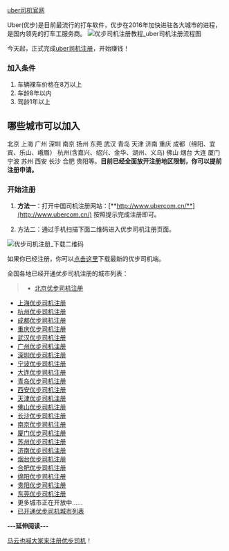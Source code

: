 [uber司机官网](http://www.ubercom.cn/)

Uber(优步)是目前最流行的打车软件，优步在2016年加快进驻各大城市的进程，是国内领先的打车工服务商。
![优步司机注册教程_uber司机注册流程图](http://s.ubercom.cn/uber/f/38/ed7803e74bb5fcf326d876c007990.jpg)

今天起，正式完成[uber司机注册](http://www.ubercom.cn/)，开始赚钱！


### 加入条件
1. 车辆裸车价格在8万以上
2. 车龄8年以内
3. 驾龄1年以上

## 哪些城市可以加入
北京 上海 广州 深圳 南京 扬州 东莞 武汉 青岛 天津 济南 重庆 成都（绵阳、宜宾、乐山、峨眉） 杭州(含嘉兴、绍兴、金华、湖州、义乌) 佛山 烟台 大连 厦门 宁波 苏州 西安 长沙 合肥 贵阳等。**目前已经全面放开注册地区限制，你可以提前注册申请。**

### 开始注册
1. **方法一**：打开中国司机注册网站：[**http://www.ubercom.cn/**](http://www.ubercom.cn/) 
按照提示完成注册即可。

2. 方法二：通过手机扫描下面二维码进入优步司机注册页面。

![优步司机注册_下载二维码](http://s.ubercom.cn/uber/e/ba/bb6eafc70686a405db50a958de342.jpg)

如果你已经注册，你可以[点击这里](http://www.youbusiji.com/download/)下载最新的优步司机端。 

全国各地已经开通优步司机注册的城市列表：
>* [北京优步司机注册](http://www.youbusiji.com/zhuce-beijing/)
* [上海优步司机注册](http://www.youbusiji.com/zhuce-shanghai/)
* [杭州优步司机注册](http://www.youbusiji.com/zhuce-hangzhou/)
* [成都优步司机注册](http://www.youbusiji.com/zhuce-chengdu/)
* [重庆优步司机注册](http://www.youbusiji.com/zhuce-chongqing/)
* [武汉优步司机注册](http://www.youbusiji.com/zhuce-wuhan/)
* [广州优步司机注册](http://www.youbusiji.com/zhuce-guangzhlou/)
* [深圳优步司机注册](http://www.youbusiji.com/zhuce-shenzhen/)
* [宁波优步司机注册](http://www.youbusiji.com/zhuce-ningbo/)
* [大连优步司机注册](http://www.youbusiji.com/zhuce-dalian/)
* [青岛优步司机注册](http://www.youbusiji.com/zhuce-qingdao/)
* [西安优步司机注册](http://www.youbusiji.com/zhuce-xian/)
* [天津优步司机注册](http://www.youbusiji.com/zhuce-tianjin/)
* [佛山优步司机注册](http://www.youbusiji.com/zhuce-foshan/)
* [长沙优步司机注册](http://www.youbusiji.com/zhuce-changsha/)
* [南京优步司机注册](http://www.youbusiji.com/zhuce-nanjing/)
* [厦门优步司机注册](http://www.youbusiji.com/zhuce-xiamen/)
* [苏州优步司机注册](http://www.youbusiji.com/zhuce-suzhou/)
* [济南优步司机注册](http://www.youbusiji.com/zhuce-jinan/)
* [烟台优步司机注册](http://www.youbusiji.com/zhuce-yantai/)
* [合肥优步司机注册](http://www.youbusiji.com/zhuce-hefei/)
* [绵阳优步司机注册](http://www.youbusiji.com/zhuce-mianyang/)
* [贵阳优步司机注册](http://www.youbusiji.com/zhuce-guiyang/)
* [东莞优步司机注册](http://www.youbusiji.com/zhuce-dongguan/)
* 更多城市正在开放中……
* [已开通优步司机城市列表](http://www.youbusiji.com/city/)


**---延伸阅读---**

[马云也喊大家来注册优步司机](http://www.youbusiji.com/mayun-zhuce/)！